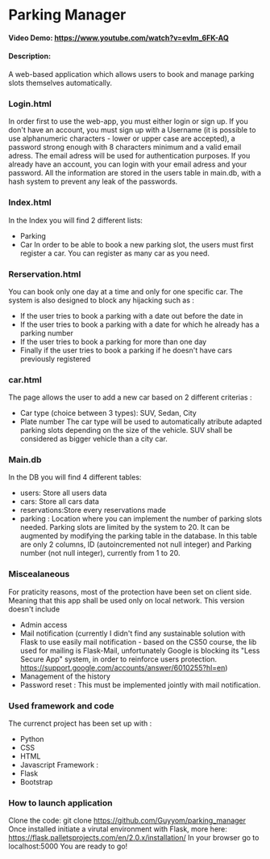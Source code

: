 # Parking Manager
#### Video Demo:  https://www.youtube.com/watch?v=evlm_6FK-AQ
#### Description:
A web-based application which allows users to book and manage parking slots themselves automatically. 

### Login.html
In order first to use the web-app, you must either login or sign up. 
If you don't have an account, you must sign up with a Username (it is possible to use alphanumeric characters - lower or upper case are accepted), a password strong enough with 8 characters minimum and a valid email adress.
The email adress will be used for authentication purposes.
If you already have an account, you can login with your email adress and your password.
All the information are stored in the users table in main.db, with a hash system to prevent any leak of the passwords. 

### Index.html
In the Index you will find 2 different lists:
- Parking
- Car
In order to be able to book a new parking slot, the users must first register a car. You can register as many car as you need.

### Rerservation.html
You can book only one day at a time and only for one specific car.
The system is also designed to block any hijacking such as : 
- If the user tries to book a parking with a date out before the date in 
- If the user tries to book a parking with a date for which he already has a parking number 
- If the user tries to book a parking for more than one day
- Finally if the user tries to book a parking if he doesn't have cars previously registered 

### car.html
The page allows the user to add a new car based on 2 different criterias : 
- Car type (choice between 3 types): SUV, Sedan, City
- Plate number 
The car type will be used to automatically atribute adapted parking slots depending on the size of the vehicle. SUV shall be considered as bigger vehicle than a city car. 

### Main.db
In the DB you will find 4 different tables:
- users: Store all users data
- cars: Store all cars data
- reservations:Store every reservations made
- parking : Location where you can implement the number of parking slots needed. Parking slots are limited by the system to 20. It can be augmented by modifying the parking table in the database. In this table are only 2 columns, ID (autoincremented not null integer) and Parking number (not null integer), currently from 1 to 20.

### Miscealaneous
For praticity reasons, most of the protection have been set on client side. Meaning that this app shall be used only on local network. 
This version doesn't include
- Admin access 
- Mail notification (currently I didn't find any sustainable solution with Flask to use easily mail notification - based on the CS50 course, the lib used for mailing is Flask-Mail, unfortunately Google is blocking its "Less Secure App" system, in order to reinforce users protection. https://support.google.com/accounts/answer/6010255?hl=en) 
- Management of the history 
- Password reset : This must be implemented jointly with mail notification.

### Used framework and code
The currenct project has been set up with : 
- Python
- CSS 
- HTML 
- Javascript
Framework : 
- Flask
- Bootstrap

### How to launch application

Clone the code: git clone https://github.com/Guyyom/parking_manager
Once installed initiate a virutal environment with Flask, more here: https://flask.palletsprojects.com/en/2.0.x/installation/
In your browser go to localhost:5000
You are ready to go!
